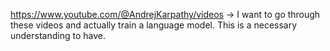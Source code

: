 https://www.youtube.com/@AndrejKarpathy/videos -> I want to go through these videos and actually train a language model. This is a necessary understanding to have.